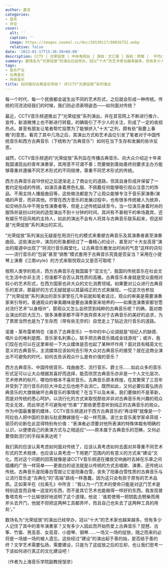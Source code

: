```yaml
---
author: 嘉言
categories:
- 音乐
- 评论
cover:
  alt: ''
  caption: ''
  image: https://images.soomal.cc/doc/20130117/00026752.webp
  relative: false
date: '2013-01-17T15:36:30+08:00'
description: CCTV | 光荣绽放 | 中央电视台 | 源自：文汇报 | 版权：转载 |  平均/总评分：09.00/45
summary: 数场名为“光荣绽放”的演出已经举办，冠以“十大”的艺术家也越来越多。但有多少人记住了其中的青年演奏家？又有多少人因此而开始热爱上古典音乐？琵琶、古筝、竹笛、男高音、女高音、小提琴、钢琴……一场又一场的绽放，随之而来的必将是一场接一场的被人遗忘。这些经过“建设”的演出起于善的始，是否结于善的终？
tags:
- 音乐产业
- 古典音乐
- 传统音乐
title: 如何面对古典音乐传统？ 评CCTV“光荣绽放”系列演出
---
```


每一个时代、每一个民族都会诞生出不同的艺术形式，之后就会形成一种传统。传统的河流流经我们的时候，我们则必须表明姿态――如何面对传统？

最近，CCTV音乐频道推出了“光荣绽放”系列演出，并在其官网上不断进行推介、宣传，新浪微博上也不断进行转载，的确吸引了不少人的关注，形成了一定的收视热点。甚至有朋友让笔者帮忙投票为了能够挤入“十大”之列，颇有些“我要上春晚”的意思。看完了其中几场之后，其演出方式和艺术品位引发了笔者对于中国传统音乐和西方古典音乐（下统称为“古典音乐”）如何在当下生存和发展的些许反思。

诚然，CCTV音乐频道的“光荣绽放”系列旨在传播古典音乐、向大众介绍近十年来我国涌现出的青年演奏家，其用意不可谓不善；而要做到善始善终则要求主办方能够尊重并遵循不同艺术形式的不同规律，尊重不同艺术形式的传统。

西方古典音乐自19世纪之后逐渐走上了商业化的道路，但其自身形成并保留了一套约定俗成的传统，如演员身着黑色礼服、不佩戴任何能够吸引观众注意力的饰品、不用主持人播报曲目等，这些做法都是为了让观众能够专注于音乐家演奏/演唱的声音，而非其他。尽管在西方音乐的发展过程中，也有很多传统被人为放弃，如交响乐队中不用女性演奏者等，但是上述传统延续至今。当一位演员身着时尚的服饰并装扮以时尚的造型演出不到十分钟的时间，其间有不甚相干的串场嘉宾，还有娱乐节目风格的主持人，如此的演出不会有人将其与古典音乐联系起来，但这却是“光荣绽放”系列演出的实况。

“光荣绽放”系列演出无疑是在用流行化的模式来重塑古典音乐及其演奏者甚至演奏曲目。这些演出中，演员的形象都经过了一番精心的设计，甚至对“十大女高音”演出的报道中出现了“将流行音乐殿堂化，让古典音乐散发出时尚的气息”这样的词句――流行音乐的“包装”甚至“销售”模式套用于古典音乐究竟是否妥当？采用在小提琴上演奏《江南style》的方式来取悦观众又是否可取呢？

按照人类学的观点，西方古典音乐在我国属于“亚文化”，我国的传统音乐在社会文化生活中亦非主流；但谁都不会否认其性质的高雅。古典音乐本身就是受众面相对较小的艺术形式，在西方国家也非大众的文化消费领域。如果要对公众进行古典音乐的宣讲，那最好的方式无疑就是以其最纯正的方式来展现。一位这次也参加了“光荣绽放”系列演出的音乐家曾在几年前就和笔者说过，观众的审美是需要演奏家来引导的，普通观众的审美趣味是要由演奏家来培养的――如果连演奏家都甘愿对流行艺术“以身相许”，那观众又怎么会欣赏到纯粹的古典音乐呢？的确，面对商业演出的巨大压力，很多演奏家都不得不放弃原本对于古典音乐的美好的追求，为了票房当然也是为了生存而（带有些无奈的）自觉走上了贴近流行音乐的道路。

诺曼・莱布雷希特在《谁杀了古典音乐》一书中的中心论调就是“经纪人的缺德、唱片业的唯利是图、音乐家名利熏心，联手把古典音乐搞成金钱游戏”；或许，我们现在也可以在这里审视一下大众媒体是否也起了某种坏作用？面对具有精英文化意义的古典音乐，主流媒体应该如何去引导大众对古典音乐的接受？就在这商业演出不可避免的时代，如何去告诉观众什么是有价值的音乐？

西方古典音乐、中国传统音乐、戏曲曲艺、流行音乐、爵士乐……如此众多的音乐形式足可以让大众根据其喜好而选择，能否欣赏古典音乐亦非是一个人文化层次、艺术修养的标尺，哪怕你根本不喜欢音乐。古典音乐原本辉煌，在其繁荣了三百年并受到了流行音乐的巨大冲击之后也绝不会消亡。既然如此，又何必要拉着弘扬古典音乐的大旗做破坏古典音乐的事情呢？在当下以及未来，我们要做的不是革新，而是对传统的悉心呵护。以流行化的方式来取悦那些并非对古典音乐有兴趣的观众完全无效，而此举还不可避免地“伤害”了那些更愿意听到纯正的古典音乐的观众。作为中国最重要的媒体，CCTV音乐频道对于西方古典音乐的“再诠释”就像是一个阿拉伯人把中国的京剧与肚皮舞嫁接在一起一样荒唐。波兰女音乐美学家卓菲娅・丽莎的论断在此显得特别有价值：“表演者必须要对他所表演的特殊体裁有明确的认识，以便使自己的表演方式与之相适应”――原本属于古典音乐的范畴，又何必要借助流行的手段来表达呢？

我们真的应该认真考虑如何面对传统了，应该认真考虑如何去面对并尊重不同艺术形式的艺术规律，也应该认真考虑一下用更广范围内的有意义的方式来“建设”文化。而对这个问题的回答就像是请CCTV音乐频道在播放交响曲时去掉在乐章之间插播的广告一样简单――更直白的说法就是以传统的方式去唱歌、演奏，还传统以传统。古典音乐是阳春白雪就让它是阳春白雪，丧失了阳春白雪性质的古典音乐与让流行音乐走“古典化”的“高端”路线一样愚蠢，因为这只会有损于原有的艺术品质。正如莱辛在《拉奥孔》中所言：“我认为一门艺术的使命只能是对这门艺术是特别适宜而且唯一适宜的东西，而不是其它艺术也能做得一样好的东西。我发现普鲁塔克有一个比喻很好地说明了这个道理。他说：‘谁若使用一把钥匙去劈柴而用斧头去开门，他就不但把这两种工具都弄坏，而且自己也失去了这两种工具的用处’。”

数场名为“光荣绽放”的演出已经举办，冠以“十大”的艺术家也越来越多。但有多少人记住了其中的青年演奏家？又有多少人因此而开始热爱上古典音乐？琵琶、古筝、竹笛、男高音、女高音、小提琴、钢琴……一场又一场的绽放，随之而来的必将是一场接一场的被人遗忘。这些经过“建设”的演出起于善的始，是否结于善的终？文学艺术需要弘扬，需要建设，只是为了这绽放之后的忘却，也让我们思考一下该如何进行真正的文化建设吧！

（作者为上海音乐学院副教授邹彦）